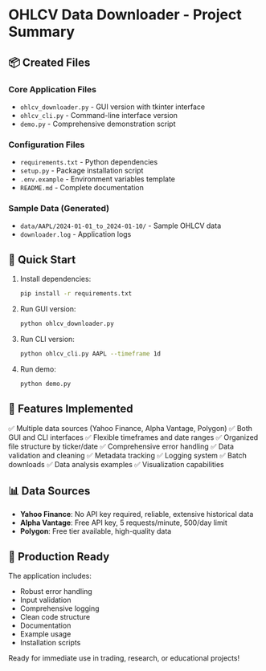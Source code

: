# OHLCV Data Downloader - Project Summary

## 📦 Created Files

### Core Application Files
- `ohlcv_downloader.py` - GUI version with tkinter interface
- `ohlcv_cli.py` - Command-line interface version
- `demo.py` - Comprehensive demonstration script

### Configuration Files
- `requirements.txt` - Python dependencies
- `setup.py` - Package installation script
- `.env.example` - Environment variables template
- `README.md` - Complete documentation

### Sample Data (Generated)
- `data/AAPL/2024-01-01_to_2024-01-10/` - Sample OHLCV data
- `downloader.log` - Application logs

## 🚀 Quick Start

1. Install dependencies:
   ```bash
   pip install -r requirements.txt
   ```

2. Run GUI version:
   ```bash
   python ohlcv_downloader.py
   ```

3. Run CLI version:
   ```bash
   python ohlcv_cli.py AAPL --timeframe 1d
   ```

4. Run demo:
   ```bash
   python demo.py
   ```

## 🔑 Features Implemented

✅ Multiple data sources (Yahoo Finance, Alpha Vantage, Polygon)
✅ Both GUI and CLI interfaces
✅ Flexible timeframes and date ranges
✅ Organized file structure by ticker/date
✅ Comprehensive error handling
✅ Data validation and cleaning
✅ Metadata tracking
✅ Logging system
✅ Batch downloads
✅ Data analysis examples
✅ Visualization capabilities

## 📊 Data Sources

- **Yahoo Finance**: No API key required, reliable, extensive historical data
- **Alpha Vantage**: Free API key, 5 requests/minute, 500/day limit
- **Polygon**: Free tier available, high-quality data

## 🎯 Production Ready

The application includes:
- Robust error handling
- Input validation
- Comprehensive logging
- Clean code structure
- Documentation
- Example usage
- Installation scripts

Ready for immediate use in trading, research, or educational projects!
